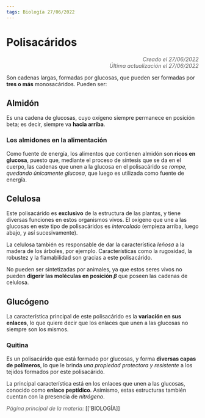 ```yaml
---
tags: Biología 27/06/2022
---
```


# Polisacáridos
<div style="text-align: right; opacity: 0.7; font-style: italic;">Creado el 27/06/2022</div>
<div style="text-align: right; opacity: 0.7; font-style: italic;">Última actualización el 27/06/2022</div>

Son cadenas largas, formadas por glucosas, que pueden ser formadas por **tres o más** monosacáridos. Pueden ser:

## Almidón

Es una cadena de glucosas, cuyo oxígeno siempre permanece en posición beta; es decir, siempre va **hacia arriba**.

### Los almidones en la alimentación

Como fuente de energía, los alimentos que contienen almidón son **ricos en glucosa**, puesto que, mediante el proceso de síntesis que se da en el cuerpo, las cadenas que unen a la glucosa en el polisacárido se *rompe, quedando únicamente glucosa*, que luego es utilizada como fuente de energía.

## Celulosa

Este polisacárido es **exclusivo** de la estructura de las plantas, y tiene diversas funciones en estos organismos vivos.
El oxígeno que une a las glucosas en este tipo de polisacáridos es *intercalado* (empieza arriba, luego abajo, y así sucesivamente).

La celulosa también es responsable de dar la característica *leñosa* a la madera de los árboles, por ejemplo. Características como la rugosidad, la robustez y la flamabilidad son gracias a este polisacárido.

No pueden ser sintetizadas por animales, ya que estos seres vivos no pueden **digerir las moléculas en posición $\beta$** que poseen las cadenas de celulosa.

## Glucógeno

La característica principal de este polisacárido es la **variación en sus enlaces**, lo que quiere decir que los enlaces que unen a las glucosas no siempre son los mismos.

### Quitina

Es un polisacárido que está formado por glucosas, y forma **diversas capas de polímeros**, lo que le brinda *una propiedad protectora y resistente* a los tejidos formados por este polisacárido.

La principal característica está en los enlaces que unen a las glucosas, conocido como **enlace peptídico**. Asimismo, estas estructuras también cuentan con la presencia de *nitrógeno*.

<span style="opacity: 0.7; font-style: italic;">Página principal de la materia:</span> [['BIOLOGÍA]]